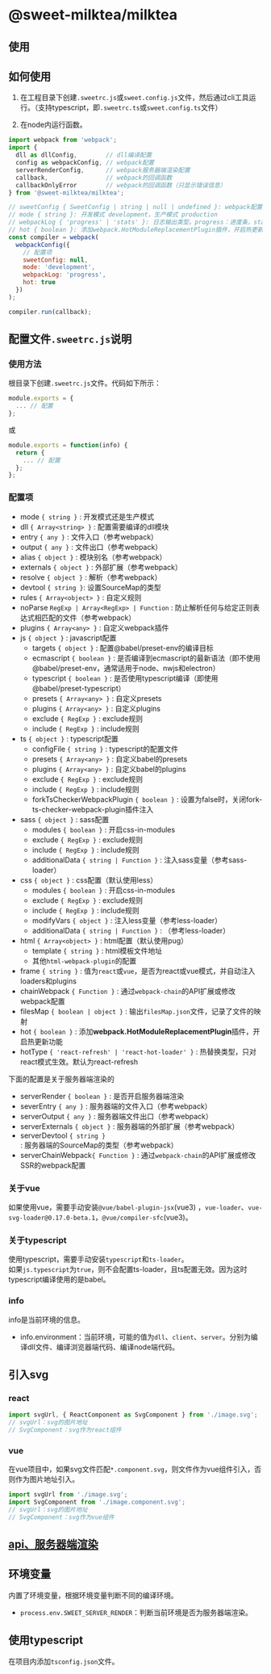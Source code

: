 # @sweet-milktea/milktea

## 使用

## 如何使用

1. 在工程目录下创建`.sweetrc.js`或`sweet.config.js`文件，然后通过cli工具运行。（支持typescript，即`.sweetrc.ts`或`sweet.config.ts`文件）

2. 在node内运行函数。

```javascript
import webpack from 'webpack';
import {
  dll as dllConfig,        // dll编译配置
  config as webpackConfig, // webpack配置
  serverRenderConfig,      // webpack服务器端渲染配置
  callback,                // webpack的回调函数
  callbackOnlyError        // webpack的回调函数（只显示错误信息）
} from '@sweet-milktea/milktea';

// sweetConfig { SweetConfig | string | null | undefined }: webpack配置，覆盖文件，优先级最高
// mode { string }: 开发模式 development，生产模式 production
// webpackLog { 'progress' | 'stats' }: 日志输出类型。progress：进度条，stats：传统的输出方式。默认为progress
// hot { boolean }: 添加webpack.HotModuleReplacementPlugin插件，开启热更新功能
const compiler = webpack(
  webpackConfig({
    // 配置项
    sweetConfig: null,
    mode: 'development',
    webpackLog: 'progress',
    hot: true
  })
);

compiler.run(callback);
```

## 配置文件`.sweetrc.js`说明

### 使用方法

根目录下创建`.sweetrc.js`文件。代码如下所示：

```javascript
module.exports = {
  ... // 配置
};
```

或

```javascript
module.exports = function(info) {
  return {
    ... // 配置
  };
};
```

### 配置项

* mode `{ string }` : 开发模式还是生产模式
* dll `{ Array<string> }` : 配置需要编译的dll模块
* entry `{ any }` : 文件入口（参考webpack）
* output `{ any }` : 文件出口（参考webpack）
* alias `{ object }` : 模块别名（参考webpack）
* externals `{ object }` : 外部扩展（参考webpack）
* resolve `{ object }` : 解析（参考webpack）
* devtool `{ string }`: 设置SourceMap的类型
* rules `{ Array<object> }` : 自定义规则
* noParse `RegExp | Array<RegExp> | Function` : 防止解析任何与给定正则表达式相匹配的文件（参考webpack）
* plugins `{ Array<any> }` : 自定义webpack插件
* js `{ object }` : javascript配置
  * targets `{ object }` : 配置@babel/preset-env的编译目标
  * ecmascript `{ boolean }` : 是否编译到ecmascript的最新语法（即不使用@babel/preset-env，通常适用于node、nwjs和electron）
  * typescript `{ boolean }` : 是否使用typescript编译（即使用@babel/preset-typescript）
  * presets `{ Array<any> }` : 自定义presets
  * plugins `{ Array<any> }` : 自定义plugins
  * exclude `{ RegExp }` : exclude规则
  * include `{ RegExp }` : include规则
* ts `{ object }` : typescript配置
  * configFile `{ string }` : typescript的配置文件
  * presets `{ Array<any> }` : 自定义babel的presets
  * plugins `{ Array<any> }` : 自定义babel的plugins
  * exclude `{ RegExp }` : exclude规则
  * include `{ RegExp }` : include规则
  * forkTsCheckerWebpackPlugin `{ boolean }` : 设置为false时，关闭fork-ts-checker-webpack-plugin插件注入
* sass `{ object }` : sass配置
  * modules `{ boolean }` : 开启css-in-modules
  * exclude `{ RegExp }` : exclude规则
  * include `{ RegExp }` : include规则
  * additionalData `{ string | Function }` : 注入sass变量（参考sass-loader）
* css `{ object }` : css配置（默认使用less）
  * modules `{ boolean }` : 开启css-in-modules
  * exclude `{ RegExp }` : exclude规则
  * include `{ RegExp }` : include规则
  * modifyVars `{ object }` : 注入less变量（参考less-loader）
  * additionalData `{ string | Function }` : （参考less-loader）
* html `{ Array<object> }` : html配置（默认使用pug）
  * template `{ string }` : html模板文件地址
  * 其他`html-webpack-plugin`的配置
* frame `{ string }` : 值为`react`或`vue`，是否为react或vue模式，并自动注入loaders和plugins
* chainWebpack `{ Function }` : 通过`webpack-chain`的API扩展或修改webpack配置
* filesMap `{ boolean | object }` : 输出`filesMap.json`文件，记录了文件的映射
* hot `{ boolean }` : 添加**webpack.HotModuleReplacementPlugin**插件，开启热更新功能
* hotType `{ 'react-refresh' | 'react-hot-loader' }` : 热替换类型，只对react模式生效。默认为react-refresh

下面的配置是关于服务器端渲染的

* serverRender `{ boolean }` : 是否开启服务器端渲染
* severEntry `{ any }` : 服务器端的文件入口（参考webpack）
* serverOutput `{ any }` : 服务器端文件出口（参考webpack）
* serverExternals `{ object }` : 服务器端的外部扩展（参考webpack）
* serverDevtool `{ string }` : 服务器端的SourceMap的类型（参考webpack）
* serverChainWebpack`{ Function }` : 通过`webpack-chain`的API扩展或修改SSR的webpack配置

### 关于vue

如果使用vue，需要手动安装`@vue/babel-plugin-jsx`(vue3) ，`vue-loader`、`vue-svg-loader@0.17.0-beta.1`，`@vue/compiler-sfc`(vue3)。

### 关于typescript

使用typescript，需要手动安装`typescript`和`ts-loader`。   
如果`js.typescript`为`true`，则不会配置ts-loader，且ts配置无效。因为这时typescript编译使用的是babel。

### info

info是当前环境的信息。

* info.environment：当前环境，可能的值为`dll`、`client`、`server`。分别为编译dll文件、编译浏览器端代码、编译node端代码。

## 引入svg

### react

```javascript
import svgUrl, { ReactComponent as SvgComponent } from './image.svg';
// svgUrl：svg的图片地址
// SvgComponent：svg作为react组件
```

### vue

在vue项目中，如果svg文件匹配`*.component.svg`，则文件作为vue组件引入，否则作为图片地址引入。

```javascript
import svgUrl from './image.svg';
import SvgComponent from './image.component.svg';
// svgUrl：svg的图片地址
// SvgComponent：svg作为vue组件
```

## [api、服务器端渲染](https://github.com/duan602728596/sweet/blob/master/packages/server/README.md)

## 环境变量

内置了环境变量，根据环境变量判断不同的编译环境。

* `process.env.SWEET_SERVER_RENDER`：判断当前环境是否为服务器端渲染。

## 使用typescript

在项目内添加`tsconfig.json`文件。